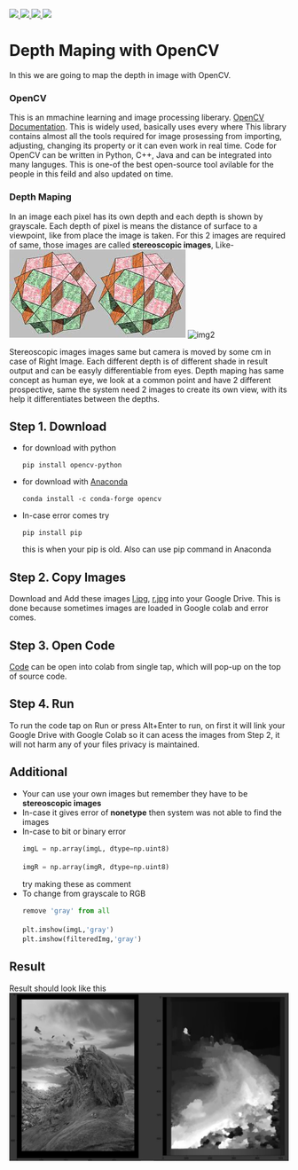 <p >
   <a href="mailto:srajput1912000@gmail.com">
    <img src="https://img.shields.io/badge/-srajput1912000@gmail.com-c14438?style=flat-square&logo=Gmail&logoColor=white&link=mailto:srajput1912000@gmail.com">
   <a/>
   <!--  <a href="https://github.com/Shubham0Rajput/Shubham0Rajput"> 
    <img src="http://okokcoolokok.glitch.me/badge?page_id=Shubham0Rajput.Shubham0Rajput"> -->
   <a/>
   <a href="https://twitter.com/_Shubham0Rajput">
    <img src="https://img.shields.io/badge/-@_Shubham0Rajput-1ca0f1?style=flat-square&labelColor=1ca0f1&logo=twitter&logoColor=white&link=https://twitter.com/_Shubham0Rajput">
   <a/>
   <a href="https://t.me/Shubham0Rajput">
    <img src="https://img.shields.io/badge/-Shubham0Rajput-blue?style=flat-square&logo=Telegram&logoColor=white&link=https://t.me/Shubham0Rajput">
  <a/>
  <a href="https://www.linkedin.com/in/shubham0rajput/">
    <img src="https://img.shields.io/badge/-Shubham0Rajput-blue?style=flat-square&logo=Linkedin&logoColor=white&link=https://www.linkedin.com/in/shubham0rajput/">
  <a/>
</p>

# Depth Maping with OpenCV
In this we are going to map the depth in image with OpenCV.

### OpenCV
This is an mmachine learning and image processing liberary. [OpenCV Documentation](https://docs.opencv.org/master/d6/d00/tutorial_py_root.html). This is widely used, basically uses every where
This library contains almost all the tools required for image prosessing from importing, adjusting, changing its property or it can even work in real time. Code for OpenCV can be 
written in Python, C++, Java and can be integrated into many languges. This is one-of the best open-source tool avilable for the people in this feild and also updated on time.


### Depth Maping
In an image each pixel has its own depth and each depth is shown by grayscale. Each depth of pixel is means the distance of surface to a viewpoint, like from place the image is taken.
For this 2 images are required of same, those images are called **stereoscopic images**, Like-
![img1](https://github.com/Shubham0Rajput/DepthMaping-OpenCV/blob/main/eg1.jpg)
![img2](https://github.com/Shubham0Rajput/DepthMaping-OpenCV/blob/main/eg2.jpg)


Stereoscopic images images same but camera is moved by some cm in case of Right Image. Each different depth is of different shade in result output and can be easyly differentiable from eyes. Depth maping has same concept as human eye, we look at a common point and have 2 different prospective, same the system need 2 images to create its own 
view, with its help it differentiates between the depths.



Step 1. Download
---------------------------------
* for download with python
  ```
  pip install opencv-python
  ```
* for download with [Anaconda](https://www.anaconda.com/products/individual)
  ```
  conda install -c conda-forge opencv
  ```
* In-case error comes try 
  ```
  pip install pip
  ```
  this is when your pip is old. Also can use pip command in Anaconda


Step 2. Copy Images
---------------------------------
Download and Add these images [l.jpg](https://github.com/Shubham0Rajput/DepthMaping-OpenCV/blob/main/l.jpg), [r.jpg](https://github.com/Shubham0Rajput/DepthMaping-OpenCV/blob/main/r.jpg) into your Google Drive.
This is done because sometimes images are loaded in Google colab and error comes.

Step 3. Open Code
---------------------------------
[Code](https://github.com/Shubham0Rajput/DepthMaping-OpenCV/blob/main/DepthMaping.ipynb) can be open into colab from single tap, which will
pop-up on the top of source code.


Step 4. Run
---------------------------------
To run the code tap on Run or press Alt+Enter to run, on first it will link your Google Drive with Google Colab so it can acess the images from Step 2, 
it will not harm any of your files privacy is maintained.

Additional
---------------------------------
* Your can use your own images but remember they have to be **stereoscopic images**
* In-case it gives error of **nonetype** then system was not able to find the images
* In-case to bit or binary error
  ```python
  imgL = np.array(imgL, dtype=np.uint8)
  
  imgR = np.array(imgR, dtype=np.uint8)
  ```
  try making these as comment
* To change from grayscale to RGB 
  ```python
  remove 'gray' from all
  
  plt.imshow(imgL,'gray')
  plt.imshow(filteredImg,'gray')
  ```


Result
---------------------------------
Result should look like this
![RESULT](https://github.com/Shubham0Rajput/DepthMaping-OpenCV/blob/main/result.jpg)
